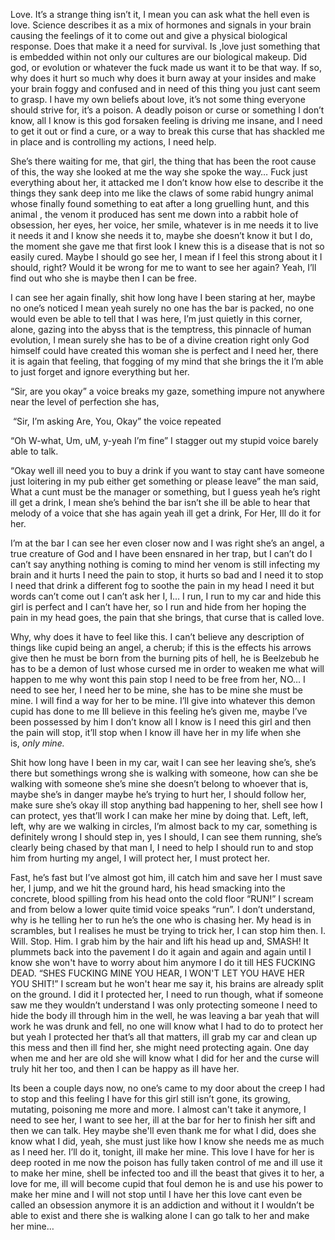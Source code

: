 Love. It’s a strange thing isn’t it, I mean you can ask what the hell even is love. Science describes it as a mix of hormones and signals in your brain causing the feelings of it to come out and give a physical biological response. Does that make it a need for survival. Is ,love just something that is embedded within not only our cultures are our biological makeup. Did god, or evolution or whatever the fuck made us want it to be that way. If so, why does it hurt so much why does it burn away at your insides and make your brain foggy and confused and in need of this thing you just cant seem to grasp. I have my own beliefs about love, it’s not some thing everyone should strive for, it’s a poison. A deadly poison or curse or something I don’t know, all I know is this god forsaken feeling is driving me insane, and I need to get it out or find a cure, or a way to break this curse that has shackled me in place and is controlling my actions, I need help.

She’s there waiting for me, that girl, the thing that has been the root cause of this, the way she looked at me the way she spoke the way… Fuck just everything about her, it attacked me I don’t know how else to describe it the things they sank deep into me like the claws of some rabid hungry animal whose finally found something to eat after a long gruelling hunt, and this animal , the venom it produced has sent me down into a rabbit hole of obsession, her eyes, her voice, her smile, whatever is in me needs it to live it needs it and I know she needs it to, maybe she doesn’t know it but I do, the moment she gave me that first look I knew this is a disease that is not so easily cured. Maybe I should go see her, I mean if I feel this strong about it I should, right? Would it be wrong for me to want to see her again? Yeah, I’ll find out who she is maybe then I can be free.

I can see her again finally, shit how long have I been staring at her, maybe no one’s noticed I mean yeah surely no one has the bar is packed, no one would even be able to tell that I was here, I’m just quietly in this corner, alone, gazing into the abyss that is the temptress, this pinnacle of human evolution, I mean surely she has to be of a divine creation right only God himself could have created this woman she is perfect and I need her, there it is again that feeling, that fogging of my mind that she brings the it I’m able to just forget and ignore everything but her.

“Sir, are you okay” a voice breaks my gaze, something impure not anywhere near the level of perfection she has,

 “Sir, I’m asking Are, You, Okay” the voice repeated

“Oh W-what, Um, uM, y-yeah I’m fine” I stagger out my stupid voice barely able to talk.  

“Okay well ill need you to buy a drink if you want to stay cant have someone just loitering in my pub either get something or please leave” the man said, What a cunt must be the manager or something, but I guess yeah he’s right ill get a drink, I mean she’s behind the bar isn’t she ill be able to hear that melody of a voice that she has again yeah ill get a drink, For Her, Ill do it for her. 

I’m at the bar I can see her even closer now and I was right she’s an angel, a true creature of God and I have been ensnared in her trap, but I can’t do I can’t say anything nothing is coming to mind her venom is still infecting my brain and it hurts I need the pain to stop, it hurts so bad and I need it to stop I need that drink a different fog to soothe the pain in my head I need it but words can’t come out I can’t ask her I, I… I run, I run to my car and hide this girl is perfect and I can’t have her, so I run and hide from her hoping the pain in my head goes, the pain that she brings, that curse that is called love.

Why, why does it have to feel like this. I can’t believe any description of things like cupid being an angel, a cherub; if this is the effects his arrows give then he must be born from the burning pits of hell, he is Beelzebub he has to be a demon of lust whose cursed me in order to weaken me what will happen to me why wont this pain stop I need to be free from her, NO… I need to see her, I need her to be mine, she has to be mine she must be mine. I will find a way for her to be mine. I’ll give into whatever this demon cupid has done to me Ill believe in this feeling he’s given me, maybe I’ve been possessed by him I don’t know all I know is I need this girl and then the pain will stop, it’ll stop when I know ill have her in my life when she is, *only mine.*

Shit how long have I been in my car, wait I can see her leaving she’s, she’s there but somethings wrong she is walking with someone, how can she be walking with someone she’s mine she doesn’t belong to whoever that is, maybe she’s in danger maybe he’s trying to hurt her, I should follow her, make sure she’s okay ill stop anything bad happening to her, shell see how I can protect, yes that’ll work I can make her mine by doing that. Left, left, left, why are we walking in circles, I’m almost back to my car, something is definitely wrong I should step in, yes I should, I can see them running, she’s clearly being chased by that man I, I need to help I should run to and stop him from hurting my angel, I will protect her, I must protect her.

Fast, he’s fast but I’ve almost got him, ill catch him and save her I must save her, I jump, and we hit the ground hard, his head smacking into the concrete, blood spilling from his head onto the cold floor “RUN!” I scream and from below a lower quite timid voice speaks “run”. I don’t understand, why is he telling her to run he’s the one who is chasing her. My head is in scrambles, but I realises he must be trying to trick her, I can stop him then. I. Will. Stop. Him. I grab him by the hair and lift his head up and, SMASH! It plummets back into the pavement I do it again and again and again until I know she won't have to worry about him anymore I do it till HES FUCKING DEAD. “SHES FUCKING MINE YOU HEAR, I WON'T LET YOU HAVE HER YOU SHIT!” I scream but he won't hear me say it, his brains are already split on the ground. I did it I protected her, I need to run though, what if someone saw me they wouldn’t understand I was only protecting someone I need to hide the body ill through him in the well, he was leaving a bar yeah that will work he was drunk and fell, no one will know what I had to do to protect her but yeah I protected her that’s all that matters, ill grab my car and clean up this mess and then ill find her, she might need protecting again. One day when me and her are old she will know what I did for her and the curse will truly hit her too, and then I can be happy as ill have her.

Its been a couple days now, no one’s came to my door about the creep I had to stop and this feeling I have for this girl still isn’t gone, its growing, mutating, poisoning me more and more. I almost can't take it anymore, I need to see her, I want to see her, ill at the bar for her to finish her sift and then we can talk. Hey maybe she'll even thank me for what I did, does she know what I did, yeah, she must just like how I know she needs me as much as I need her. I’ll do it, tonight, ill make her mine. This love I have for her is deep rooted in me now the poison has fully taken control of me and ill use it to make her mine, shell be infected too and ill the beast that gives it to her, a love for me, ill will become cupid that foul demon he is and use his power to make her mine and I will not stop until I have her this love cant even be called an obsession anymore it is an addiction and without it I wouldn’t be able to exist and there she is walking alone I can go talk to her and make her mine…